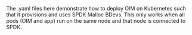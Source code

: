 The .yaml files here demonstrate how to deploy OIM on Kubernetes such
that it provisions and uses SPDK Malloc BDevs. This only works when
all pods (OIM and app) run on the same node and that node is connected
to SPDK.
